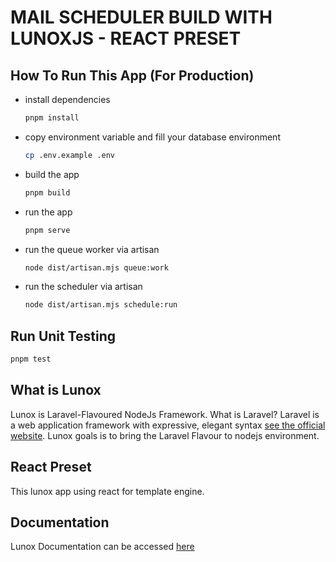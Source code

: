 # MAIL SCHEDULER BUILD WITH LUNOXJS - REACT PRESET

## How To Run This App (For Production)
 - install dependencies
   ```bash
   pnpm install
   ```
 - copy environment variable and fill your database environment
   ```bash
   cp .env.example .env
   ```
 - build the app
   ```bash
   pnpm build
   ```
 - run the app
   ```bash
   pnpm serve
   ```
 - run the queue worker via artisan
   ```bash
   node dist/artisan.mjs queue:work
   ```
 - run the scheduler via artisan
   ```bash
   node dist/artisan.mjs schedule:run
   ```
## Run Unit Testing
```bash
pnpm test
```

## What is Lunox
Lunox is Laravel-Flavoured NodeJs Framework. What is Laravel?
Laravel is a web application framework with expressive, elegant syntax [see the official website](https://laravel.com). Lunox goals is to bring the Laravel Flavour to nodejs environment.

## React Preset
This lunox app using react for template engine.

## Documentation

Lunox Documentation can be accessed [here](https://kodepandai.github.io/lunox/)

